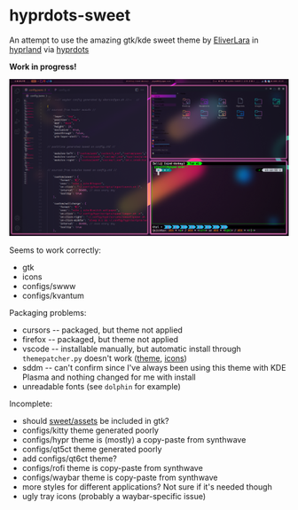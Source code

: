 # hyprdots-sweet

An attempt to use the amazing gtk/kde sweet theme by [EliverLara](https://github.com/EliverLara) in [hyprland](https://github.com/hyprwm/Hyprland) via [hyprdots](https://github.com/prasanthrangan/hyprdots)

**Work in progress!**

![example](example.png)

Seems to work correctly:

- gtk
- icons
- configs/swww
- configs/kvantum

Packaging problems:

- cursors -- packaged, but theme not applied
- firefox -- packaged, but theme not applied
- vscode -- installable manually, but automatic install through `themepatcher.py` doesn't work ([theme](https://marketplace.visualstudio.com/items?itemName=EliverLara.sweet-vscode), [icons](https://marketplace.visualstudio.com/items?itemName=EliverLara.sweet-vscode-icons))
- sddm -- can't confirm since I've always been using this theme with KDE Plasma and nothing changed for me with install
- unreadable fonts (see `dolphin` for example)

Incomplete:

- should [sweet/assets](https://github.com/EliverLara/Sweet/tree/nova/assets) be included in gtk?
- configs/kitty theme generated poorly
- configs/hypr theme is (mostly) a copy-paste from synthwave
- configs/qt5ct theme generated poorly
- add configs/qt6ct theme?
- configs/rofi theme is copy-paste from synthwave
- configs/waybar theme is copy-paste from synthwave
- more styles for different applications? Not sure if it's needed though
- ugly tray icons (probably a waybar-specific issue)
